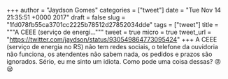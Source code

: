 
+++
author = "Jaydson Gomes"
categories = ["tweet"]
date = "Tue Nov 14 21:35:51 +0000 2017"
draft = false
slug = "1fd078fb55ca3701cc2225b78512d27852034dde"
tags = ["tweet"]
title = """A CEEE (serviço de energi..."""
tweet = true
micro = true
tweet_url = "https://twitter.com/jaydson/status/930549864773095424"
+++
A CEEE (serviço de energia no RS) não tem redes sociais, o telefone da ouvidoria não funciona, os atendentes não sabem nada, os pedidos e prazos são ignorados. Sério, eu me sinto um idiota. Como pode uma coisa dessas? 😡😪
